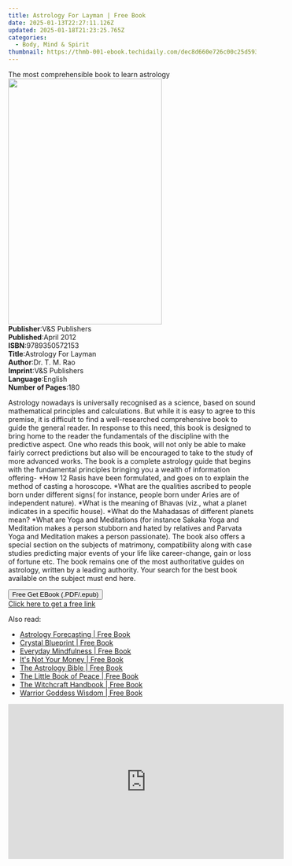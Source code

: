 ```yaml
---
title: Astrology For Layman | Free Book
date: 2025-01-13T22:27:11.126Z
updated: 2025-01-18T21:23:25.765Z
categories:
  - Body, Mind & Spirit
thumbnail: https://thmb-001-ebook.techidaily.com/dec8d660e726c00c25d593ada55bdf33bf4d39d998093b52477b3abf7825b46a.jpg
---
```

<main id="book-container">
  <div class="flex flex-col">
    <div class="book-brief flex-1 py-6 px-4 sm:p-6 md:py-10 md:px-8">
      <!-- brief-->
      <div class="book-brief-main">
        The most comprehensible book to learn astrology
      </div>
    </div>
    <div
      class="book-meta-info flex-1 grid gap-4 col-start-1 col-end-3 row-start-1 sm:mb-6 sm:grid-cols-4 lg:gap-6 lg:col-start-2 lg:row-end-6 lg:row-span-6 lg:mb-0"
    >
      <div
        class="book-meta-info-left place-content-center mt-4 p-4 text-sm leading-6 col-start-2 col-span-2 dark:text-slate-400"
      >
        <img
          class="w-full h-500 object-cover rounded-lg sm:h-255 sm:col-span-2 lg:col-span-full"
          src="https://img-001-ebook.techidaily.com/9e9a95e46d57b99b9188fa8af85c922d1a854ea3c0c801b47e5220fe4c57d875.jpg"
          alt=""
          width="312"
          height="500"
        />
      </div>
      <div
        class="book-meta-info-right mt-2 col-start-1 row-start-2 col-span-3 self-center"
      >
        <!-- meta data  -->
        <div class="flex flex-col px-4 md:px-8">
          <div class="flex-1">
            <strong>Publisher</strong>:<span class="px-2"
              >V&amp;S Publishers</span
            >
          </div>
          <div class="flex-1">
            <strong>Published</strong>:<span class="px-2">April 2012</span>
          </div>
          <div class="flex-1">
            <strong>ISBN</strong>:<span class="px-2">9789350572153</span>
          </div>
          <div class="flex-1">
            <strong>Title</strong>:<span class="px-2"
              >Astrology For Layman</span
            >
          </div>
          <div class="flex-1">
            <strong>Author</strong>:<span class="px-2">Dr. T. M. Rao</span>
          </div>
          <div class="flex-1">
            <strong>Imprint</strong>:<span class="px-2"
              >V&amp;S Publishers</span
            >
          </div>
          <div class="flex-1">
            <strong>Language</strong>:<span class="px-2">English</span>
          </div>
          <div class="flex-1">
            <strong>Number of Pages</strong>:<span class="px-2">180</span>
          </div>
        </div>
      </div>
    </div>
    <div class="book-description flex-1 py-6 px-4 sm:p-6 md:py-10 md:px-8">
      <div class="book-description-main">
        <div accordion-content="" id="description">
          <p>
            Astrology nowadays is universally recognised as a science, based on
            sound mathematical principles and calculations. But while it is easy
            to agree to this premise, it is difficult to find a well-researched
            comprehensive book to guide the general reader. In response to this
            need, this book is designed to bring home to the reader the
            fundamentals of the discipline with the predictive aspect. One who
            reads this book, will not only be able to make fairly correct
            predictions but also will be encouraged to take to the study of more
            advanced works. The book is a complete astrology guide that begins
            with the fundamental principles bringing you a wealth of information
            offering- *How 12 Rasis have been formulated, and goes on to explain
            the method of casting a horoscope. *What are the qualities ascribed
            to people born under different signs( for instance, people born
            under Aries are of independent nature). *What is the meaning of
            Bhavas (viz., what a planet indicates in a specific house). *What do
            the Mahadasas of different planets mean? *What are Yoga and
            Meditations (for instance Sakaka Yoga and Meditation makes a person
            stubborn and hated by relatives and Parvata Yoga and Meditation
            makes a person passionate). The book also offers a special section
            on the subjects of matrimony, compatibility along with case studies
            predicting major events of your life like career-change, gain or
            loss of fortune etc. The book remains one of the most authoritative
            guides on astrology, written by a leading authority. Your search for
            the best book available on the subject must end here.
          </p>
        </div>
        <div class="accordion-fader"></div>
      </div>
    </div>
    <div class="book-excerpts flex-1 py-6 px-4 sm:p-6 md:py-10 md:px-8"></div>
    <div
      class="book-about-author flex-1 py-6 px-4 sm:p-6 md:py-10 md:px-8"
    ></div>
    <div class="book-free-get flex-1 py-6 px-4 sm:p-6 md:py-10 md:px-8">
      <button
        id="btn-free-get"
        class="bg-blue-500 hover:bg-blue-700 text-white font-bold py-2 px-4 rounded"
      >
        Free Get EBook (.PDF/.epub)
      </button>
      <div id="countdown-display" class="px-2 text-lg mt-2"></div>
      <a
        id="free-link"
        class="hidden bg-blue-500 hover:bg-blue-700 text-white font-bold py-2 px-4 rounded"
        href="https://www.ebooks.com/en-us/book/2186917/astrology-for-layman/dr-t-m-rao/"
        target="_blank"
        >Click here to get a free link</a
      >
    </div>
    <script>
      let countdownTime = 0;
      let countdownInterval = null;
      document
        .getElementById('btn-free-get')
        .addEventListener('click', startCountdown);
      function startCountdown() {
        countdownTime = new Date().getTime() + 60000 * 3;
        countdownInterval = setInterval(updateCountdown, 1000);
        document.getElementById('btn-free-get').disabled = true;
        document
          .getElementById('btn-free-get')
          .classList.add('bg-gray-500', 'cursor-not-allowed');
      }
      function updateCountdown() {
        let currentTime = new Date().getTime();
        let timeLeft = countdownTime - currentTime;
        let secondsLeft = Math.floor(timeLeft / 1000);
        document.getElementById('countdown-display').innerHTML =
          `Remaining time: ${secondsLeft} seconds.`;
        if (secondsLeft <= 0) {
          clearInterval(countdownInterval);
          document.getElementById('btn-free-get').classList.add('hidden');
          document.getElementById('free-link').classList.remove('hidden');
          document.getElementById('countdown-display').innerHTML = '';
        }
      }
    </script>
  </div>
</main>

<ins class="adsbygoogle"
      style="display:block"
      data-ad-client="ca-pub-7571918770474297"
      data-ad-slot="8358498916"
      data-ad-format="auto"
      data-full-width-responsive="true"></ins>
    

<span class="atpl-alsoreadstyle">Also read:</span>
<div><ul>
<li><a href="https://novels-ebooks.techidaily.com/96181705-9781473551992-astrology-forecasting/"><u>Astrology Forecasting | Free Book</u></a></li>
<li><a href="https://novels-ebooks.techidaily.com/96181019-9781401954864-crystal-blueprint/"><u>Crystal Blueprint | Free Book</u></a></li>
<li><a href="https://novels-ebooks.techidaily.com/96181178-9780753733233-everyday-mindfulness/"><u>Everyday Mindfulness | Free Book</u></a></li>
<li><a href="https://novels-ebooks.techidaily.com/96181048-9781401954741-its-not-your-money/"><u>It's Not Your Money | Free Book</u></a></li>
<li><a href="https://novels-ebooks.techidaily.com/96181148-9781841814889-the-astrology-bible/"><u>The Astrology Bible | Free Book</u></a></li>
<li><a href="https://novels-ebooks.techidaily.com/96181163-9780349413846-the-little-book-of-peace/"><u>The Little Book of Peace | Free Book</u></a></li>
<li><a href="https://novels-ebooks.techidaily.com/96181138-9781781576519-the-witchcraft-handbook/"><u>The Witchcraft Handbook | Free Book</u></a></li>
<li><a href="https://novels-ebooks.techidaily.com/96180167-9781938289811-warrior-goddess-wisdom/"><u>Warrior Goddess Wisdom | Free Book</u></a></li>
</ul></div>

<!-- affiliate ads begin -->
<iframe width="560" height="315" src="https://www.youtube.com/embed/E1ax-vnGdeo?si=bgTkOhOEwDTlRQE3" title="YouTube video player" frameborder="0" allow="accelerometer; autoplay; clipboard-write; encrypted-media; gyroscope; picture-in-picture; web-share" referrerpolicy="strict-origin-when-cross-origin" allowfullscreen></iframe>
<!-- affiliate ads end -->


